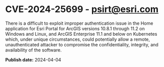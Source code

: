 # CVE-2024-25699 - psirt@esri.com


There is a difficult to exploit improper authentication issue in the Home application for Esri Portal for ArcGIS versions 10.8.1 through 11.2 on Windows and Linux, and ArcGIS Enterprise 11.1 and below on Kubernetes which, under unique circumstances, could potentially allow a remote, unauthenticated attacker to compromise the confidentiality, integrity, and availability of the software.




**Publish date:** 2024-04-04
